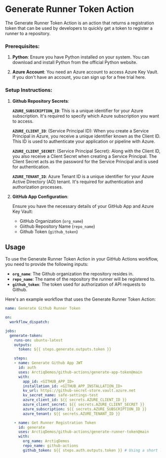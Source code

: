 # Generate Runner Token Action

The Generate Runner Token Action is an action that returns a registration token that can be used by developers to quickly get a token to register a runner to a repository.

### Prerequisites:

1.  **Python**: Ensure you have Python installed on your system. You can download and install Python from the official Python website.
    
2.  **Azure Account**: You need an Azure account to access Azure Key Vault. If you don't have an account, you can sign up for a free trial here.
    

### Setup Instructions:
    
1.  **Github Repository Secrets**:
    
    **`AZURE_SUBSCRIPTION_ID`**: This is a unique identifier for your Azure subscription. It's required to specify which Azure subscription you want to access.

    **`AZURE_CLIENT_ID`**: (Service Principal ID): When you create a Service Principal in Azure, you receive a unique identifier known as the Client ID. This ID is used to authenticate your application or pipeline with Azure.

    **`AZURE_CLIENT_SECRET`**: (Service Principal Secret): Along with the Client ID, you also receive a Client Secret when creating a Service Principal. The Client Secret acts as the password for the Service Principal and is used for authentication.

    **`AZURE_TENANT_ID`**: Azure Tenant ID is a unique identifier for your Azure Active Directory (AD) tenant. It's required for authentication and authorization processes.

2.  **GitHub App Configuration**:
    
    Ensure you have the necessary details of your GitHub App and Azure Key Vault:
    
    *   GitHub Organization (`org_name`)
    *   Giithub Repository Name (`repo_name`)
    *   Github Token (`github_token`)

## Usage

To use the Generate Runner Token Action in your GitHub Actions workflow, you need to provide the following inputs:

- **`org_name`**: The Github organization the repository resides in.
- **`repo_name`**: The name of the repository the runner will be registered to.
- **`github_token`**: The token used for authorization of API requests to Github.

Here's an example workflow that uses the Generate Runner Token Action:

```yaml
name: Generate Github Runner Token

on:
  workflow_dispatch:

jobs:
  generate-token:
    runs-on: ubuntu-latest
    outputs:
      token: ${{ steps.generate.outputs.token }}

    steps:
    - name: Generate Github App JWT
      id: auth
      uses: ArctiqDemos/github-actions/generate-app-token@main
      with:
        app_id: <GITHUB_APP_ID>
        installation_id: <GITHUB_APP_INSTALLATION_ID>
        kv_url: https://github-secret-store.vault.azure.net
        kv_secret_name: safe-settings-test
        azure_client_id: ${{ secrets.AZURE_CLIENT_ID }}
        azure_client_secret: ${{ secrets.AZURE_CLIENT_SECRET }}
        azure_subscription: ${{ secrets.AZURE_SUBSCRIPTION_ID }}
        azure_tenant: ${{ secrets.AZURE_TENANT_ID }}

    - name: Get Runner Registration Token
      id: generate
      uses: ArctiqDemos/github-actions/generate-runner-token@main
      with:
        org_name: ArctiqDemos
        repo_name: github-actions
        github_token: ${{ steps.auth.outputs.token }} # Using a short lived JWT token that was generated in the first step.
```
